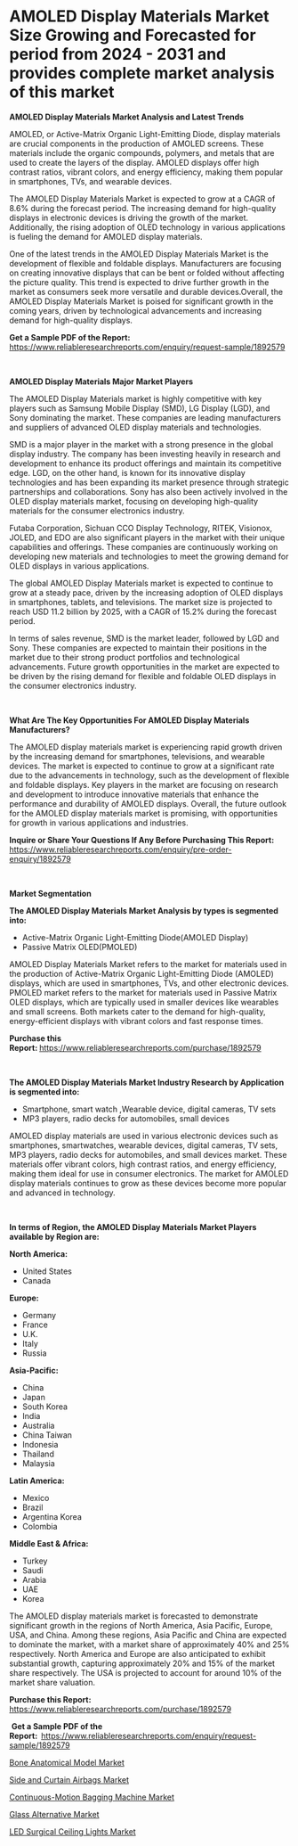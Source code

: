 <p><h1>AMOLED Display Materials Market Size Growing and Forecasted for period from 2024 - 2031 and provides complete market analysis of this market</h1></p><p><strong>AMOLED Display Materials Market Analysis and Latest Trends</strong></p>
<p><p>AMOLED, or Active-Matrix Organic Light-Emitting Diode, display materials are crucial components in the production of AMOLED screens. These materials include the organic compounds, polymers, and metals that are used to create the layers of the display. AMOLED displays offer high contrast ratios, vibrant colors, and energy efficiency, making them popular in smartphones, TVs, and wearable devices.</p><p>The AMOLED Display Materials Market is expected to grow at a CAGR of 8.6% during the forecast period. The increasing demand for high-quality displays in electronic devices is driving the growth of the market. Additionally, the rising adoption of OLED technology in various applications is fueling the demand for AMOLED display materials.</p><p>One of the latest trends in the AMOLED Display Materials Market is the development of flexible and foldable displays. Manufacturers are focusing on creating innovative displays that can be bent or folded without affecting the picture quality. This trend is expected to drive further growth in the market as consumers seek more versatile and durable devices.Overall, the AMOLED Display Materials Market is poised for significant growth in the coming years, driven by technological advancements and increasing demand for high-quality displays.</p></p>
<p><strong>Get a Sample PDF of the Report:&nbsp;</strong> <a href="https://www.reliableresearchreports.com/enquiry/request-sample/1892579">https://www.reliableresearchreports.com/enquiry/request-sample/1892579</a></p>
<p>&nbsp;</p>
<p><strong>AMOLED Display Materials Major Market Players</strong></p>
<p><p>The AMOLED Display Materials market is highly competitive with key players such as Samsung Mobile Display (SMD), LG Display (LGD), and Sony dominating the market. These companies are leading manufacturers and suppliers of advanced OLED display materials and technologies.</p><p>SMD is a major player in the market with a strong presence in the global display industry. The company has been investing heavily in research and development to enhance its product offerings and maintain its competitive edge. LGD, on the other hand, is known for its innovative display technologies and has been expanding its market presence through strategic partnerships and collaborations. Sony has also been actively involved in the OLED display materials market, focusing on developing high-quality materials for the consumer electronics industry.</p><p>Futaba Corporation, Sichuan CCO Display Technology, RITEK, Visionox, JOLED, and EDO are also significant players in the market with their unique capabilities and offerings. These companies are continuously working on developing new materials and technologies to meet the growing demand for OLED displays in various applications.</p><p>The global AMOLED Display Materials market is expected to continue to grow at a steady pace, driven by the increasing adoption of OLED displays in smartphones, tablets, and televisions. The market size is projected to reach USD 11.2 billion by 2025, with a CAGR of 15.2% during the forecast period.</p><p>In terms of sales revenue, SMD is the market leader, followed by LGD and Sony. These companies are expected to maintain their positions in the market due to their strong product portfolios and technological advancements. Future growth opportunities in the market are expected to be driven by the rising demand for flexible and foldable OLED displays in the consumer electronics industry.</p></p>
<p>&nbsp;</p>
<p><strong>What Are The Key Opportunities For AMOLED Display Materials Manufacturers?</strong></p>
<p><p>The AMOLED display materials market is experiencing rapid growth driven by the increasing demand for smartphones, televisions, and wearable devices. The market is expected to continue to grow at a significant rate due to the advancements in technology, such as the development of flexible and foldable displays. Key players in the market are focusing on research and development to introduce innovative materials that enhance the performance and durability of AMOLED displays. Overall, the future outlook for the AMOLED display materials market is promising, with opportunities for growth in various applications and industries.</p></p>
<p><strong>Inquire or Share Your Questions If Any Before Purchasing This Report:</strong> <a href="https://www.reliableresearchreports.com/enquiry/pre-order-enquiry/1892579">https://www.reliableresearchreports.com/enquiry/pre-order-enquiry/1892579</a></p>
<p>&nbsp;</p>
<p><strong>Market Segmentation</strong></p>
<p><strong>The AMOLED Display Materials Market Analysis by types is segmented into:</strong></p>
<p><ul><li>Active-Matrix Organic Light-Emitting Diode(AMOLED Display)</li><li>Passive Matrix OLED(PMOLED)</li></ul></p>
<p><p>AMOLED Display Materials Market refers to the market for materials used in the production of Active-Matrix Organic Light-Emitting Diode (AMOLED) displays, which are used in smartphones, TVs, and other electronic devices. PMOLED market refers to the market for materials used in Passive Matrix OLED displays, which are typically used in smaller devices like wearables and small screens. Both markets cater to the demand for high-quality, energy-efficient displays with vibrant colors and fast response times.</p></p>
<p><strong>Purchase this Report:&nbsp;</strong><a href="https://www.reliableresearchreports.com/purchase/1892579">https://www.reliableresearchreports.com/purchase/1892579</a></p>
<p>&nbsp;</p>
<p><strong>The AMOLED Display Materials Market Industry Research by Application is segmented into:</strong></p>
<p><ul><li>Smartphone, smart watch ,Wearable device, digital cameras, TV sets</li><li>MP3 players, radio decks for automobiles, small devices</li></ul></p>
<p><p>AMOLED display materials are used in various electronic devices such as smartphones, smartwatches, wearable devices, digital cameras, TV sets, MP3 players, radio decks for automobiles, and small devices market. These materials offer vibrant colors, high contrast ratios, and energy efficiency, making them ideal for use in consumer electronics. The market for AMOLED display materials continues to grow as these devices become more popular and advanced in technology.</p></p>
<p>&nbsp;</p>
<p><strong>In terms of Region, the AMOLED Display Materials Market Players available by Region are:</strong></p>
<p>
    <p> <strong> North America: </strong>
        <ul>
            <li>United States</li>
            <li>Canada</li>
        </ul>
        </p> 
    <p> <strong> Europe: </strong>
        <ul>
            <li>Germany</li>
            <li>France</li>
            <li>U.K.</li>
            <li>Italy</li>
            <li>Russia</li>
        </ul>
        </p> 
    <p> <strong> Asia-Pacific: </strong>
        <ul>
            <li>China</li>
            <li>Japan</li>
            <li>South Korea</li>
            <li>India</li>
            <li>Australia</li>
            <li>China Taiwan</li>
            <li>Indonesia</li>
            <li>Thailand</li>
            <li>Malaysia</li>
        </ul>
        </p> 
    <p> <strong> Latin America: </strong>
        <ul>
            <li>Mexico</li>
            <li>Brazil</li>
            <li>Argentina Korea</li>
            <li>Colombia</li>
        </ul>
        </p> 
    <p> <strong> Middle East & Africa: </strong>
        <ul>
            <li>Turkey</li>
            <li>Saudi</li>
            <li>Arabia</li>
            <li>UAE</li>
            <li>Korea</li>
        </ul>
    </p>
    </p>
<p><p>The AMOLED display materials market is forecasted to demonstrate significant growth in the regions of North America, Asia Pacific, Europe, USA, and China. Among these regions, Asia Pacific and China are expected to dominate the market, with a market share of approximately 40% and 25% respectively. North America and Europe are also anticipated to exhibit substantial growth, capturing approximately 20% and 15% of the market share respectively. The USA is projected to account for around 10% of the market share valuation.</p></p>
<p><strong>Purchase this Report: </strong><a href="https://www.reliableresearchreports.com/purchase/1892579">https://www.reliableresearchreports.com/purchase/1892579</a></p>
<p>&nbsp;<strong>Get a Sample PDF of the Report:&nbsp;&nbsp;</strong><a href="https://www.reliableresearchreports.com/enquiry/request-sample/1892579">https://www.reliableresearchreports.com/enquiry/request-sample/1892579</a></p>
<p><strong></strong></p>
<p><p><a href="https://cute-banjo-8ca.notion.site/Bone-Anatomical-Model-Market-Size-Growth-and-Forecast-from-2024-2031-bfd9b35f51ec45a3b4a730bcef212ed9">Bone Anatomical Model Market</a></p><p><a href="https://view.publitas.com/reportprime-1/side-and-curtain-airbags-market-size-evaluating-its-market-trends-growth-and-projections-2024-2031/">Side and Curtain Airbags Market</a></p><p><a href="https://silk-columnist-571.notion.site/Continuous-Motion-Bagging-Machine-Market-Size-and-Growth-Market-Segmentation-Regional-and-Country--06992d1fc5b142ed8c0698d0056c751b">Continuous-Motion Bagging Machine Market</a></p><p><a href="https://view.publitas.com/reportprime-1/glass-alternative-market-size-furnishes-valuable-information-encompassing-market-share-market-trends-and-projections-spanning-from-2024-to-2031/">Glass Alternative Market</a></p><p><a href="https://meowing-lemming-dd3.notion.site/LED-Surgical-Ceiling-Lights-Market-Furnish-Information-about-Market-Size-Market-Share-Market-Dynam-87da6a1e40714823843887890169698d">LED Surgical Ceiling Lights Market</a></p></p>